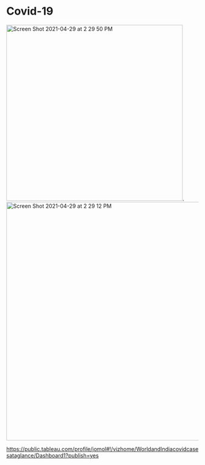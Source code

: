 # Covid-19

<img width="462" alt="Screen Shot 2021-04-29 at 2 29 50 PM" src="https://user-images.githubusercontent.com/71113701/116607393-8c598e80-a8f7-11eb-8e7e-6bc9a562ca32.png">.  <img width="626" alt="Screen Shot 2021-04-29 at 2 29 12 PM" src="https://user-images.githubusercontent.com/71113701/116607512-b14e0180-a8f7-11eb-933c-c590e14cf495.png">


















https://public.tableau.com/profile/jomol#!/vizhome/WorldandIndiacovidcasesataglance/Dashboard1?publish=yes
